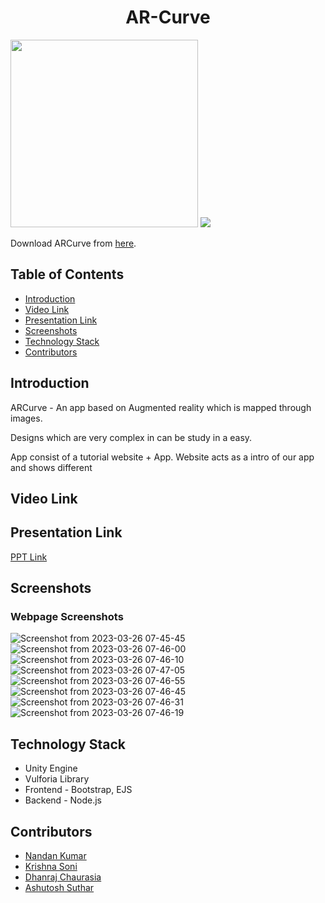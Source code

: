 <h1 style="text-align: center;  align-items: center;">AR-Curve</h1>

<img src="https://i.postimg.cc/RFFWF4vg/built-at-hack.jpg" width=300px>

<img src="https://paas-s3-broker-prod-lon-2edbd31f-65e0-4d35-9755-fde7c3b1b292.s3.amazonaws.com/images/AR_VR_person_with_VR_headset.original.png">

Download ARCurve from [here](https://drive.google.com/file/d/1yaKfTfUuBlSFUq567fS4NHGacqgxLnLw/view?usp=share_link).

## Table of Contents
- [Introduction](#introduction)
- [Video Link](#video-link)
- [Presentation Link](#presentation-link)
- [Screenshots](#screenshots)
- [Technology Stack](#technology-stack)
- [Contributors](#contributors)

## Introduction
ARCurve - An app based on Augmented reality which is mapped through images.

Designs which are very complex in can be study in a easy.

App consist of a tutorial website + App. 
Website acts as a intro of our app and shows different


## Video Link

## Presentation Link
[PPT Link](https://docs.google.com/presentation/d/1Gk6m0QN8Wsr0BYXDq1FQGdbIKeVLzxZHxmSfsXWojH0/edit#slide=id.p)

## Screenshots

### Webpage Screenshots
![Screenshot from 2023-03-26 07-45-45](https://user-images.githubusercontent.com/81418590/227752711-10163742-9e05-4b5f-938d-c52498a795da.png)
![Screenshot from 2023-03-26 07-46-00](https://user-images.githubusercontent.com/81418590/227752717-32deafae-8b80-4e24-851d-555f0657dca2.png)
![Screenshot from 2023-03-26 07-46-10](https://user-images.githubusercontent.com/81418590/227752719-dcf47dc8-d9be-4d3b-969a-1feeb57ee313.png)
![Screenshot from 2023-03-26 07-47-05](https://user-images.githubusercontent.com/81418590/227752727-ad854005-b390-40d8-8282-de627390b915.png)
![Screenshot from 2023-03-26 07-46-55](https://user-images.githubusercontent.com/81418590/227752735-ba4b38fa-2c3b-4b05-b163-94dc968184b2.png)
![Screenshot from 2023-03-26 07-46-45](https://user-images.githubusercontent.com/81418590/227752739-c9d9311b-3bc0-4ebc-86d7-cb2087cb5647.png)
![Screenshot from 2023-03-26 07-46-31](https://user-images.githubusercontent.com/81418590/227752756-c1c08515-b348-4a68-948f-2673ea7589fb.png)
![Screenshot from 2023-03-26 07-46-19](https://user-images.githubusercontent.com/81418590/227752786-71b956f3-a3cb-4433-9078-0d2ebc9d9d95.png)


## Technology Stack
- Unity Engine
- Vulforia Library
- Frontend - Bootstrap, EJS
- Backend - Node.js

## Contributors
- [Nandan Kumar](https://github.com/DE-Nandan)
- [Krishna Soni](https://github.com/Krishna1922)
- [Dhanraj Chaurasia](https://github.com/dhanrajchaurasia)
- [Ashutosh Suthar](https://github.com/ashutoshsuthar2020)
